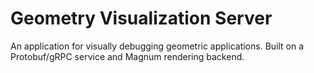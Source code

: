 Geometry Visualization Server
=============================

An application for visually debugging geometric applications. 
Built on a Protobuf/gRPC service and Magnum rendering backend.
